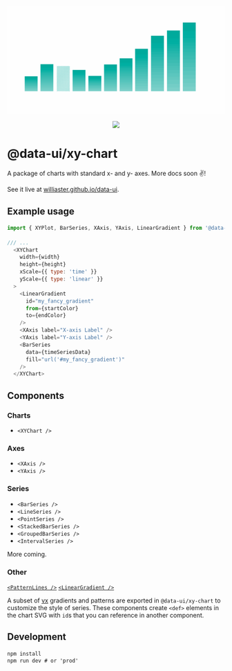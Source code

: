 <p align="center">
  <img src="assets/xy-chart.gif" />
</p>
<p align="center">
  <a title="package version" href="https://img.shields.io/npm/v/@data-ui/xy-chart.svg?style=flat-square">
    <img src="https://img.shields.io/npm/v/@data-ui/xy-chart.svg?style=flat-square" />
  </a>
</p>

# @data-ui/xy-chart
A package of charts with standard x- and y- axes. More docs soon :v:!

See it live at [williaster.github.io/data-ui](https://williaster.github.io/data-ui).


## Example usage

```js
import { XYPlot, BarSeries, XAxis, YAxis, LinearGradient } from '@data-ui/xy-chart';

/// ...
  <XYChart
    width={width}
    height={height}
    xScale={{ type: 'time' }}
    yScale={{ type: 'linear' }}
  >
    <LinearGradient
      id="my_fancy_gradient"
      from={startColor}
      to={endColor}
    />
    <XAxis label="X-axis Label" />
    <YAxis label="Y-axis Label" />
    <BarSeries
      data={timeSeriesData}
      fill="url('#my_fancy_gradient')"
    />
  </XYChart>
```

## Components
### Charts
+ `<XYChart />`

### Axes

+ `<XAxis />`
+ `<YAxis />`

### Series

+ `<BarSeries />`
+ `<LineSeries />`
+ `<PointSeries />`
+ `<StackedBarSeries />`
+ `<GroupedBarSeries />`
+ `<IntervalSeries />`

More coming.

### Other
[`<PatternLines />`](https://github.com/hshoff/vx/blob/master/packages/vx-pattern/src/patterns/Lines.js)
[`<LinearGradient />`](https://github.com/hshoff/vx/blob/master/packages/vx-pattern/src/patterns/Lines.js)

A subset of [vx](https://github.com/hshoff/vx/blob/master/) gradients and patterns are exported in `@data-ui/xy-chart` to customize the style of series. These components create `<def>` elements in the chart SVG with `id`s that you can reference in another component.


## Development
```
npm install
npm run dev # or 'prod'
```
